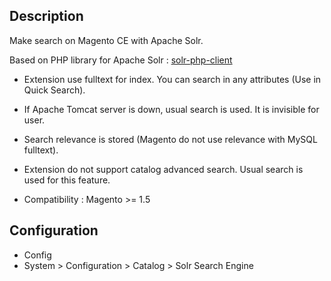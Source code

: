 Description
-----------

Make search on Magento CE with Apache Solr.

Based on PHP library for Apache Solr : [solr-php-client](http://code.google.com/p/solr-php-client/)

* Extension use fulltext for index. You can search in any attributes (Use in Quick Search).

* If Apache Tomcat server is down, usual search is used. It is invisible for user.

* Search relevance is stored (Magento do not use relevance with MySQL fulltext).

* Extension do not support catalog advanced search. Usual search is used for this feature.

* Compatibility : Magento >= 1.5


Configuration
-------------

* Config
 * System > Configuration > Catalog > Solr Search Engine
